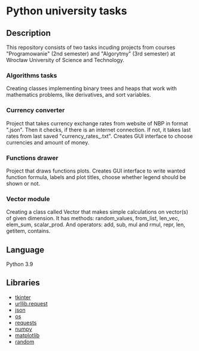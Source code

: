 # Python university tasks

## Description

This repository consists of two tasks incuding projects from courses "Programowanie" (2nd semester) and "Algorytmy" (3rd semester) at Wrocław University of Science and Technology.

### Algorithms tasks
Creating classes implementing binary trees and heaps that work with mathematics problems, like derivatives, and sort variables.

### Currency converter
Project that takes currency exchange rates from website of NBP in format ".json". Then it checks, if there is an internet connection. If not, it takes last rates from last saved "currency_rates_<date>.txt". Creates GUI interface to choose currencies and amount of money.

### Functions drawer
Project that draws functions plots. Creates GUI interface to write wanted function formula, labels and plot titles, choose whether legend should be shown or not.

### Vector module
Creating a class called Vector that makes simple calculations on vector(s) of given dimension. It has methods: random_values, from_list, len_vec, elem_sum, scalar_prod. And operators: add, sub, mul and rmul, repr, len, getitem, contains.

## Language
Python 3.9

## Libraries
- [tkinter](https://docs.python.org/3/library/tkinter.html)
- [urllib.request](https://docs.python.org/3/library/urllib.request.html)
- [json](https://docs.python.org/3/library/json.html)
- [os](https://docs.python.org/3/library/os.html)
- [requests](https://pypi.org/project/requests/)
- [numpy](https://numpy.org/)
- [matplotlib](https://matplotlib.org/)
- [random](https://docs.python.org/3/library/random.html)
